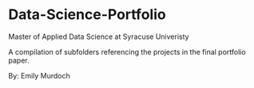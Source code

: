 # Data-Science-Portfolio
Master of Applied Data Science at Syracuse Univeristy

A compilation of subfolders referencing the projects in the final portfolio paper.

By: Emily Murdoch
